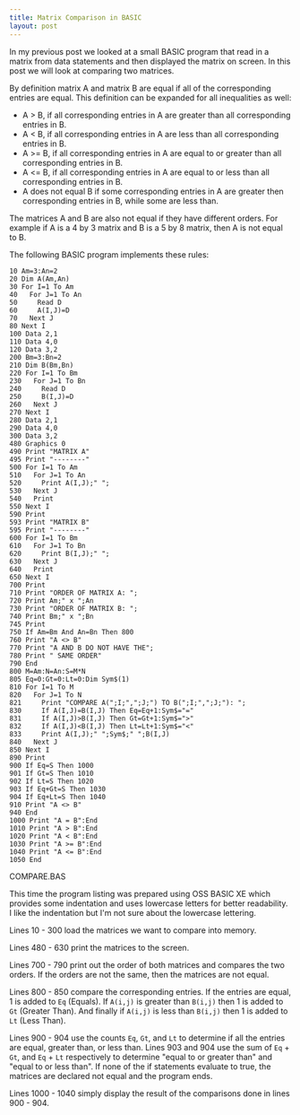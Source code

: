 ```yaml
---
title: Matrix Comparison in BASIC
layout: post
---
```


In my previous post we looked at a small BASIC program that read in a matrix from data statements and then displayed the matrix on screen. In this post we will look at comparing two matrices.

By definition matrix A and matrix B are equal if all of the corresponding entries are equal. This definition can be expanded for all inequalities as well:

* A > B, if all corresponding entries in A are greater than all
  corresponding entries in B.
* A < B, if all corresponding entries in A are less than all
  corresponding entries in B.
* A >= B, if all corresponding entries in A are equal to or greater than all
  corresponding entries in B.
* A <= B, if all corresponding entries in A are equal to or less than all
  corresponding entries in B.
* A does not equal B if some corresponding entries in A are greater
  then corresponding entries in B, while some are less than.
  
The matrices A and B are also not equal if they have different
orders. For example if A is a 4 by 3 matrix and B is a 5 by 8
matrix, then A is not equal to B.

The following BASIC program implements these rules:

```
10 Am=3:An=2
20 Dim A(Am,An)
30 For I=1 To Am
40   For J=1 To An
50     Read D
60     A(I,J)=D
70   Next J
80 Next I
100 Data 2,1
110 Data 4,0
120 Data 3,2
200 Bm=3:Bn=2
210 Dim B(Bm,Bn)
220 For I=1 To Bm
230   For J=1 To Bn
240     Read D
250     B(I,J)=D
260   Next J
270 Next I
280 Data 2,1
290 Data 4,0
300 Data 3,2
480 Graphics 0
490 Print "MATRIX A"
495 Print "--------"
500 For I=1 To Am
510   For J=1 To An
520     Print A(I,J);" ";
530   Next J
540   Print 
550 Next I
590 Print 
593 Print "MATRIX B"
595 Print "--------"
600 For I=1 To Bm
610   For J=1 To Bn
620     Print B(I,J);" ";
630   Next J
640   Print 
650 Next I
700 Print
710 Print "ORDER OF MATRIX A: ";
720 Print Am;" x ";An
730 Print "ORDER OF MATRIX B: ";
740 Print Bm;" x ";Bn
745 Print 
750 If Am=Bm And An=Bn Then 800
760 Print "A <> B"
770 Print "A AND B DO NOT HAVE THE";
780 Print " SAME ORDER"
790 End 
800 M=Am:N=An:S=M*N
805 Eq=0:Gt=0:Lt=0:Dim Sym$(1)
810 For I=1 To M
820   For J=1 To N
821     Print "COMPARE A(";I;",";J;") TO B(";I;",";J;"): ";
830     If A(I,J)=B(I,J) Then Eq=Eq+1:Sym$="="
831     If A(I,J)>B(I,J) Then Gt=Gt+1:Sym$=">"
832     If A(I,J)<B(I,J) Then Lt=Lt+1:Sym$="<"
833     Print A(I,J);" ";Sym$;" ";B(I,J)
840   Next J
850 Next I
890 Print
900 If Eq=S Then 1000
901 If Gt=S Then 1010
902 If Lt=S Then 1020
903 If Eq+Gt=S Then 1030
904 If Eq+Lt=S Then 1040
910 Print "A <> B"
940 End
1000 Print "A = B":End
1010 Print "A > B":End
1020 Print "A < B":End
1030 Print "A >= B":End
1040 Print "A <= B":End
1050 End
```
COMPARE.BAS

This time the program listing was prepared using OSS BASIC XE which
provides some indentation and uses lowercase letters for better
readability. I like the indentation but I'm not sure about the
lowercase lettering.


Lines 10 - 300 load the matrices we want to compare into memory.

Lines 480 - 630 print the matrices to the screen.

Lines 700 - 790 print out the order of both matrices and compares the
two orders. If the orders are not the same, then the matrices are not
equal.

Lines 800 - 850 compare the corresponding entries. If the entries are
equal, 1 is added to `Eq` (Equals). If `A(i,j)` is greater than
`B(i,j)` then 1 is added to `Gt` (Greater Than). And finally if
`A(i,j)` is less than `B(i,j)` then 1 is added to `Lt` (Less Than).

Lines 900 - 904 use the counts `Eq`, `Gt`, and `Lt` to determine if
all the entries are equal, greater than, or less than. Lines 903 and
904 use the sum of `Eq` + `Gt`, and `Eq` + `Lt` respectively to
determine "equal to or greater than" and "equal to or less than". If
none of the if statements evaluate to true, the matrices are declared
not equal and the program ends.

Lines 1000 - 1040 simply display the result of the comparisons done in
lines 900 - 904.

  
